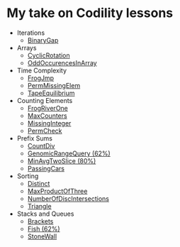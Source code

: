 # My take on Codility lessons

* Iterations
	* [BinaryGap](BinaryGap.playground/Contents.swift)
* Arrays
	* [CyclicRotation](CyclicRotation.playground/Contents.swift)
	* [OddOccurencesInArray](OddOccurencesInArray.playground/Contents.swift)
* Time Complexity
	* [FrogJmp](FrogJmp.playground/Contents.swift)
	* [PermMissingElem](PermMissingElem.playground/Contents.swift)
	* [TapeEquilibrium](TapeEquilibrium.playground/Contents.swift)
* Counting Elements
	* [FrogRiverOne](FrogRiverOne.playground/Contents.swift)
	* [MaxCounters](MaxCounters.playground/Contents.swift)
	* [MissingInteger](MissingInteger.playground/Contents.swift)
	* [PermCheck](PermCheck.playground/Contents.swift)
* Prefix Sums
	* [CountDiv](CountDiv.playground/Contents.swift)
	* [GenomicRangeQuery (62%)](GenomicRangeQuery.playground/Contents.swift)
	* [MinAvgTwoSlice (80%)](MinAvgTwoSlice.playground/Contents.swift)
	* [PassingCars](PassingCars.playground/Contents.swift)
* Sorting
	* [Distinct](Distinct.playground/Contents.swift)
	* [MaxProductOfThree](MaxProductOfThree.playground/Contents.swift)
	* [NumberOfDiscIntersections](NumberOfDiscIntersections.playground/Contents.swift)
	* [Triangle](Triangle.playground/Contents.swift)
* Stacks and Queues
	* [Brackets](Brackets.playground/Contents.swift)
	* [Fish (62%)](Fish.playground/Contents.swift)
    * [StoneWall](StoneWall.playground/Contents.swift)
